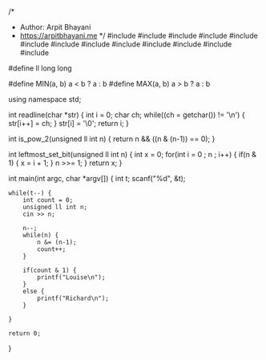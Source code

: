 /*
 *  Author: Arpit Bhayani
 *  https://arpitbhayani.me
 */
#include <cmath>
#include <cstdio>
#include <cstdlib>
#include <climits>
#include <deque>
#include <iostream>
#include <list>
#include <limits>
#include <map>
#include <queue>
#include <set>
#include <stack>
#include <vector>

#define ll long long

#define MIN(a, b) a < b ? a : b
#define MAX(a, b) a > b ? a : b

using namespace std;

int readline(char *str) {
    int i = 0;
    char ch;
    while((ch = getchar()) != '\n') {
        str[i++] = ch;
    }
    str[i] = '\0';
    return i;
}

int is_pow_2(unsigned ll int n) {
    return n && ((n & (n-1)) == 0);
}

int leftmost_set_bit(unsigned ll int n) {
    int x = 0;
    for(int i = 0 ; n ; i++) {
        if(n & 1) {
            x = i + 1;
        }
        n >>= 1;
    }
    return x;
}

int main(int argc, char *argv[]) {
    int t;
    scanf("%d", &t);

    while(t--) {
        int count = 0;
        unsigned ll int n;
        cin >> n;

        n--;
        while(n) {
            n &= (n-1);
            count++;
        }

        if(count & 1) {
            printf("Louise\n");
        }
        else {
            printf("Richard\n");
        }

    }

    return 0;
}
